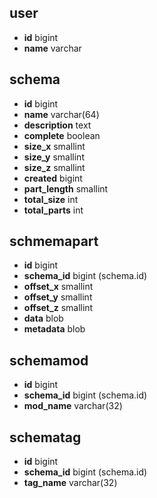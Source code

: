 

## user

* **id** bigint
* **name** varchar

## schema

* **id** bigint
* **name** varchar(64)
* **description** text
* **complete** boolean
* **size_x** smallint
* **size_y** smallint
* **size_z** smallint
* **created** bigint
* **part_length** smallint
* **total_size** int
* **total_parts** int

## schmemapart

* **id** bigint
* **schema_id** bigint (schema.id)
* **offset_x** smallint
* **offset_y** smallint
* **offset_z** smallint
* **data** blob
* **metadata** blob

## schemamod

* **id** bigint
* **schema_id** bigint (schema.id)
* **mod_name** varchar(32)

## schematag

* **id** bigint
* **schema_id** bigint (schema.id)
* **tag_name** varchar(32)
